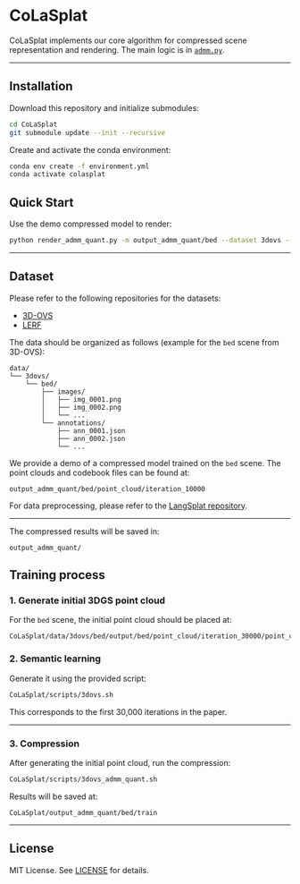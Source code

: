 # CoLaSplat

CoLaSplat implements our core algorithm for compressed scene representation and rendering. The main logic is in [`admm.py`](admm.py).

---

## Installation

Download this repository and initialize submodules:

```bash
cd CoLaSplat
git submodule update --init --recursive
```

Create and activate the conda environment:

```bash
conda env create -f environment.yml
conda activate colasplat
```


## Quick Start
Use the demo compressed model to render:

```bash
python render_admm_quant.py -m output_admm_quant/bed --dataset 3dovs --include_feature
```





---

## Dataset

Please refer to the following repositories for the datasets:

* [3D-OVS](https://github.com/Kunhao-Liu/3D-OVS)
* [LERF](https://github.com/minghanqin/LangSplat)

The data should be organized as follows (example for the `bed` scene from 3D-OVS):

```
data/
└── 3dovs/
    └── bed/
        ├── images/
        │   ├── img_0001.png
        │   ├── img_0002.png
        │   └── ...
        └── annotations/
            ├── ann_0001.json
            ├── ann_0002.json
            └── ...
```

We provide a demo of a compressed model trained on the `bed` scene. The point clouds and codebook files can be found at:

```
output_admm_quant/bed/point_cloud/iteration_10000
```

For data preprocessing, please refer to the [LangSplat repository](https://github.com/minghanqin/LangSplat).

---


The compressed results will be saved in:

```
output_admm_quant/
```

## Training process

### 1. Generate initial 3DGS point cloud

For the `bed` scene, the initial point cloud should be placed at:

```
CoLaSplat/data/3dovs/bed/output/bed/point_cloud/iteration_30000/point_cloud.ply
```

### 2. Semantic learning

Generate it using the provided script:

```bash
CoLaSplat/scripts/3dovs.sh
```

This corresponds to the first 30,000 iterations in the paper.

---

### 3. Compression

After generating the initial point cloud, run the compression:

```bash
CoLaSplat/scripts/3dovs_admm_quant.sh
```

Results will be saved at:

```
CoLaSplat/output_admm_quant/bed/train
```

---

## License

MIT License. See [LICENSE](LICENSE) for details.

